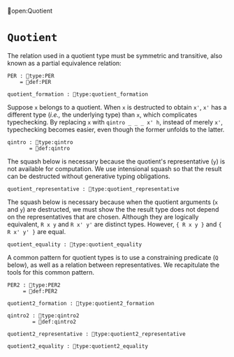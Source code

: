 open:Quotient
# `Quotient`

The relation used in a quotient type must be symmetric and transitive,
also known as a partial equivalence relation:

    PER : type:PER
        = def:PER

    quotient_formation : type:quotient_formation

Suppose `x` belongs to a quotient. When `x` is destructed to obtain
`x'`, `x'` has a different type (*i.e.,* the underlying type) than
`x`, which complicates typechecking.  By replacing `x` with 
`qintro _ _ _ x' h`, instead of merely `x'`, typechecking becomes
easier, even though the former unfolds to the latter.

    qintro : type:qintro
           = def:qintro

The squash below is necessary because the quotient's representative
(`y`) is not available for computation.  We use intensional squash so
that the result can be destructed without generative typing
obligations.

    quotient_representative : type:quotient_representative

The squash below is necessary because when the quotient arguments (`x`
and `y`) are destructed, we must show the the result type does not
depend on the representatives that are chosen.  Although they are
logically equivalent, `R x y` and `R x' y'` are distinct types.
However, `{ R x y }` and `{ R x' y' }` are equal.

    quotient_equality : type:quotient_equality

A common pattern for quotient types is to use a constraining predicate
(`Q` below), as well as a relation between representatives.  We
recapitulate the tools for this common pattern.

    PER2 : type:PER2
         = def:PER2

    quotient2_formation : type:quotient2_formation

    qintro2 : type:qintro2
            = def:qintro2

    quotient2_representative : type:quotient2_representative

    quotient2_equality : type:quotient2_equality
